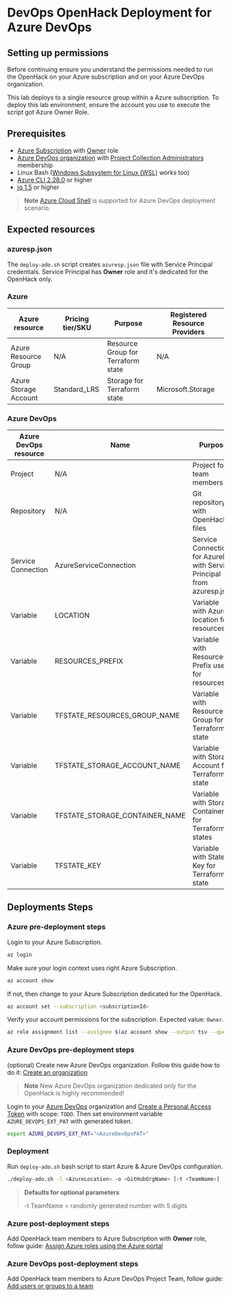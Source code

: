 # DevOps OpenHack Deployment for Azure DevOps

## Setting up permissions

Before continuing ensure you understand the permissions needed to run the OpenHack on your Azure subscription and on your Azure DevOps organization.

This lab deploys to a single resource group within a Azure subscription. To deploy this lab environment, ensure the account you use to execute the script got Azure Owner Role.

## Prerequisites

- [Azure Subscription](https://azure.microsoft.com/) with [Owner](https://docs.microsoft.com/en-us/azure/role-based-access-control/built-in-roles) role
- [Azure DevOps organization](https://docs.microsoft.com/en-us/azure/devops/organizations/accounts/create-organization?view=azure-devops) with [Project Collection Administrators](https://docs.microsoft.com/en-us/azure/devops/organizations/security/lookup-organization-owner-admin?view=azure-devops#show-members-of-the-project-collection-administrators-group) membership
- Linux Bash ([Windows Subsystem for Linux (WSL)](https://docs.microsoft.com/en-us/windows/wsl/) works too)
- [Azure CLI 2.28.0](https://docs.microsoft.com/en-us/cli/azure/install-azure-cli-linux) or higher
- [jq 1.5](https://stedolan.github.io/jq/download/) or higher

> **Note** [Azure Cloud Shell](https://docs.microsoft.com/en-us/azure/cloud-shell/overview) is supported for Azure DevOps deployment scenario.

## Expected resources

### azuresp.json

The `deploy-ado.sh` script creates `azuresp.json` file with Service Principal credentials. Service Principal has **Owner** role and it's dedicated for the OpenHack only.

### Azure

| Azure resource        | Pricing tier/SKU | Purpose                            | Registered Resource Providers |
| --------------------- | ---------------- | ---------------------------------- | ----------------------------- |
| Azure Resource Group  | N/A              | Resource Group for Terraform state | N/A                           |
| Azure Storage Account | Standard_LRS     | Storage for Terraform state        | Microsoft.Storage             |

### Azure DevOps

| Azure DevOps resource | Name                           | Purpose                                                                 |
| --------------------- | ------------------------------ | ----------------------------------------------------------------------- |
| Project               | N/A                            | Project for team members                                                |
| Repository            | N/A                            | Git repository with OpenHack files                                      |
| Service Connection    | AzureServiceConnection         | Service Connection for AzureRM with Service Principal from azuresp.json |
| Variable              | LOCATION                       | Variable with Azure location for resources                              |
| Variable              | RESOURCES_PREFIX               | Variable with Resources Prefix used for resources                       |
| Variable              | TFSTATE_RESOURCES_GROUP_NAME   | Variable with Resource Group for Terraform state                        |
| Variable              | TFSTATE_STORAGE_ACCOUNT_NAME   | Variable with Storage Account for Terraform state                       |
| Variable              | TFSTATE_STORAGE_CONTAINER_NAME | Variable with Storage Container for Terraform states                    |
| Variable              | TFSTATE_KEY                    | Variable with State Key for Terraform state                             |

## Deployments Steps

### Azure pre-deployment steps

Login to your Azure Subscription.

```bash
az login
```

Make sure your login context uses right Azure Subscription.

```bash
az account show
```

If not, then change to your Azure Subscription dedicated for the OpenHack.

```bash
az account set --subscription <subscriptionId>
```

Verify your account permissions for the subscription. Expected value: `Owner`.

```bash
az role assignment list --assignee $(az account show --output tsv --query user.name) --output tsv --query [].roleDefinitionName
```

### Azure DevOps pre-deployment steps

(optional) Create new Azure DevOps organization. Follow this guide how to do it: [Create an organization](https://docs.microsoft.com/en-us/azure/devops/organizations/accounts/create-organization?view=azure-devops#create-an-organization)

> **Note** New Azure DevOps organization dedicated only for the OpenHack is highly recommended!

Login to your [Azure DevOps](https://dev.azure.com) organization and [Create a Personal Access Token](https://docs.microsoft.com/en-us/azure/devops/organizations/accounts/use-personal-access-tokens-to-authenticate?view=azure-devops&tabs=preview-page#create-a-pat) with scope: `TODO`. Then set environment variable `AZURE_DEVOPS_EXT_PAT` with generated token.

```bash
export AZURE_DEVOPS_EXT_PAT="<AzureDevOpsPAT>"
```

### Deployment

Run `deploy-ado.sh` bash script to start Azure & Azure DevOps configuration.

```bash
./deploy-ado.sh -l <AzureLocation> -o <GitHubOrgName> [-t <TeamName>]
```

> **Defaults for optional parameters**
>
> -t TeamName = randomly generated number with 5 digits

### Azure post-deployment steps

Add OpenHack team members to Azure Subscription with **Owner** role, follow guide: [Assign Azure roles using the Azure portal
](https://docs.microsoft.com/en-us/azure/role-based-access-control/role-assignments-portal)

### Azure DevOps post-deployment steps

Add OpenHack team members to Azure DevOps Project Team, follow guide: [Add users or groups to a team](https://docs.microsoft.com/en-us/azure/devops/organizations/security/add-users-team-project?view=azure-devops&tabs=preview-page#add-users-or-groups-to-a-team)
